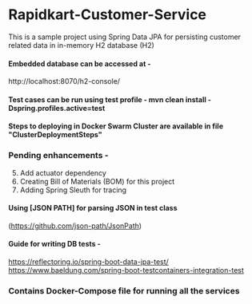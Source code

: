 # Rapidkart-Customer-Service

This is a sample project using Spring Data JPA for persisting customer related data in in-memory H2 database (H2)

#### Embedded database can be accessed at - 
http://localhost:8070/h2-console/

#### Test cases can be run using test profile - mvn clean install -Dspring.profiles.active=test

#### Steps to deploying in Docker Swarm Cluster are available in file "ClusterDeploymentSteps"

### Pending enhancements -

5. Add actuator dependency
7. Creating Bill of Materials (BOM) for this project
9. Adding Spring Sleuth for tracing

#### Using [JSON PATH] for parsing JSON in test class
(https://github.com/json-path/JsonPath)

#### Guide for writing DB tests - 
https://reflectoring.io/spring-boot-data-jpa-test/
https://www.baeldung.com/spring-boot-testcontainers-integration-test 

### Contains Docker-Compose file for running all the services
